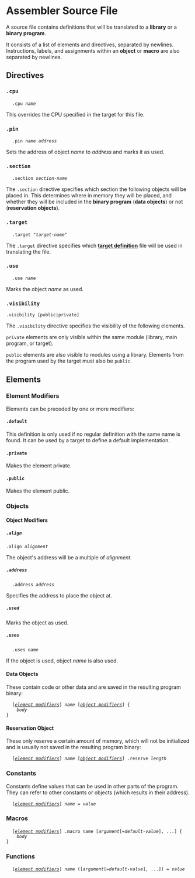 # Assembler Source File

A source file contains definitions that will be translated to a **library** or a **binary program**.

It consists of a list of elements and directives, separated by newlines. Instructions, labels, and assignments within an **object** or **macro** are also separated by newlines.

## Directives

### `.cpu`

<pre>
  <code>.cpu <em>name</em></code>
</pre>

This overrides the CPU specified in the target for this file.

### `.pin`

<pre>
  <code>.pin <em>name</em> <em>address</em></code>
</pre>

Sets the address of object *name* to *address* and marks it as used.

### `.section`

<pre>
  <code>.section <em>section-name</em></code>
</pre>

The `.section` directive specifies which section the following objects will be placed in. This determines where in memory they will be placed, and whether they will be included in the **binary program** (**data objects**) or not (**reservation objects**).


### `.target`

<pre>
  <code>.target "<em>target-name</em>"</code>
</pre>

The `.target` directive specifies which [**target definition**](Target-Definition.md) file will be used in translating the file.


### `.use`

<pre>
  <code>.use <em>name</em></code>
</pre>

Marks the object *name* as used.

### `.visibility`

```
.visibility [public|private]
```

The `.visibility` directive specifies the visibility of the following elements.

`private` elements are only visible within the same module (library, main program, or target).

`public` elements are also visible to modules using a library. Elements from the program used by the target must also be `public`.


## Elements

### Element Modifiers

Elements can be preceded by one or more modifiers:

#### `.default`

This definition is only used if no regular definition with the same name is found. It can be used by a target to define a default implementation.

#### `.private`

Makes the element private.

#### `.public`

Makes the element public.


### Objects

#### Object Modifiers

##### `.align`

<pre>
<code>.align <em>alignment</em></code>
</pre>

The object's address will be a multiple of *alignment*.


##### `.address`

<pre>
  <code>.address <em>address</em></code>
</pre>

Specifies the address to place the object at.

##### `.used`

Marks the object as used.

##### `.uses`

<pre>
  <code>.uses <em>name</em></code>
</pre>

If the object is used, object *name* is also used.

#### Data Objects

These contain code or other data and are saved in the resulting program binary:

<pre>
  <code>[<a href="#element-modifiers"><em>element modifiers</em></a>] <em>name</em> [<a href="#object-modifiers"><em>object modifiers</em></a>] {
    <em>body</em>
}</code>
</pre>

#### Reservation Object

These only reserve a certain amount of memory, which will not be initialized and is usually not saved in the resulting program binary:

<pre>
  <code>[<a href="#element-modifiers"><em>element modifiers</em></a>] <em>name</em> [<a href="#object-modifiers"><em>object modifiers</em></a>] .reserve <em>length</em></code>
</pre>


### Constants

Constants define values that can be used in other parts of the program. They can refer to other constants or objects (which results in their address).

<pre>
  <code>[<a href="#element-modifiers"><em>element modifiers</em></a>] <em>name</em> = <em>value</em></code>
</pre>

### Macros

<pre>
  <code>[<a href="#element-modifiers"><em>element modifiers</em></a>] .macro <em>name</em> [<em>argument</em>[=<em>default-value</em>], ...] {
    <em>body</em>
}</code>
</pre>

### Functions

<pre>
  <code>[<a href="#element-modifiers"><em>element modifiers</em></a>] <em>name</em> ([<em>argument</em>[=<em>default-value</em>], ...]) = <em>value</em></code>
</pre>
